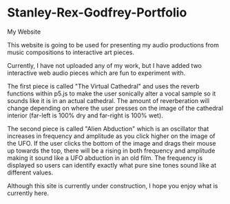 # Stanley-Rex-Godfrey-Portfolio
My Website

This website is going to be used for presenting my audio productions from music compositions to interactive art pieces.

Currently, I have not uploaded any of my work, but I have added two interactive web audio pieces which are fun to experiment with.

The first piece is called "The Virtual Cathedral" and uses the reverb functions within p5.js to make the user sonically alter a vocal sample so it sounds like it is in an actual cathedral. The amount of reverberation will change depending on where the user presses on the image of the cathedral interior (far-left is 100% dry and far-right is 100% wet).

The second piece is called "Alien Abduction" which is an oscillator that increases in frequency and amplitude as you click higher on the image of the UFO. If the user clicks the bottom of the image and drags their mouse up towards the top, there will be a rising in both frequency and amplitude making it sound like a UFO abduction in an old film. The frequency is displayed so users can identify exactly what pure sine tones sound like at different values.

Although this site is currently under construction, I hope you enjoy what is currently here.
